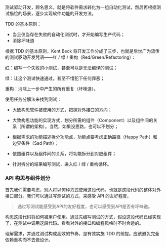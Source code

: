 测试驱动开发，顾名思义，就是将软件需求转化为一组自动化测试，然后再根据测试描绘的场景，逐步实现软件功能的开发方法。

TDD 的基本原则：

* 当且仅当存在失败的自动化测试时，才开始编写生产代码；
* 消除坏味道

根据 TDD 的基本原则，Kent Beck 将开发工作分成了三步，也就是后世广为流传的测试驱动开发咒语——红 / 绿 / 重构（Red/Green/Refactoring）：

红：编写一个失败的小测试，甚至可以是无法编译的测试；

绿：让这个测试快速通过，甚至不惜犯下任何罪恶；

重构：消除上一步中产生的所有重复（坏味道）。

使用任务分解法来找到测试：

* 大致构思软件被使用的方式，把握对外接口的方向；

* 大致构思功能的实现方式，划分所需的组件（Component）以及组件间的关系（所谓的架构）。当然，如果没思路，也可以不划分；

* 根据需求的功能描述拆分功能点，功能点要考虑正确路径（Happy Path）和边界条件（Sad Path）；

* 依照组件以及组件间的关系，将功能拆分到对应组件；

* 针对拆分的结果编写测试，进入红 / 绿 / 重构循环。

### API 构思与组件划分

首先我们需要考虑，别人将以何种方式使用这段代码，也就是这段代码的整体对外接口部分。我们可以通过写测试的方式，来感受 API 的友好程度。

> 通过写测试能感受到API的友好程度，也可以感受到API是否有坏味道。

构思这段代码将如何被用户使用。通过先编写测试的方式，假设这段代码已经实现了，在测试中调用这段代码。看看对外的接口和编程风格时不时合适的。

理解需求，并通过测试构成高效的节奏，是有效实施 TDD 的前提。应该避免完全依赖重构而不去做设计。

























